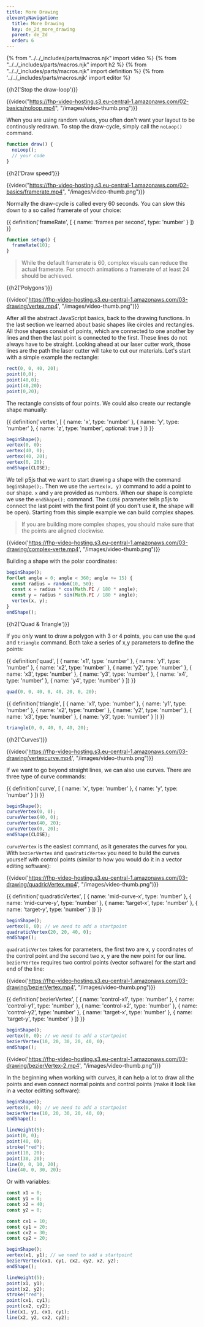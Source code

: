 ```yaml
---
title: More Drawing
eleventyNavigation:
  title: More Drawing
  key: de_2d_more_drawing
  parent: de_2d
  order: 6
---
```


{% from "../../_includes/parts/macros.njk" import video %}
{% from "../../_includes/parts/macros.njk" import h2 %}
{% from "../../_includes/parts/macros.njk" import definition %}
{% from '../../_includes/parts/macros.njk' import editor %}

{{h2('Stop the draw-loop')}}

{{video("https://fhp-video-hosting.s3.eu-central-1.amazonaws.com/02-basics/noloop.mp4", "/images/video-thumb.png")}}

When you are using random values, you often don't want your layout to be continously redrawn. To stop the draw-cycle, simply call the `noLoop()` command.

```js
function draw() {
  noLoop();
  // your code
}
```

{{h2('Draw speed')}}

{{video("https://fhp-video-hosting.s3.eu-central-1.amazonaws.com/02-basics/framerate.mp4", "/images/video-thumb.png")}}

Normally the draw-cycle is called every 60 seconds. You can slow this down to a so called framerate of your choice:

{{ definition('frameRate', [
  { name: 'frames per second', type: 'number' }
]) }}
```js
function setup() {
  frameRate(10);
}
```

> While the default framerate is 60, complex visuals can reduce the actual framerate. For smooth animations a framerate of at least 24 should be achieved.

{{h2('Polygons')}}

{{video('https://fhp-video-hosting.s3.eu-central-1.amazonaws.com/03-drawing/vertex.mp4', "/images/video-thumb.png")}}

After all the abstract JavaScript basics, back to the drawing functions. In the last section we learned about basic shapes like circles and rectangles. All those shapes consist of points, which are connected to one another by lines and then the last point is connected to the first. These lines do not always have to be straight. Looking ahead at our laser cutter work, those lines are the path the laser cutter will take to cut our materials. Let's start with a simple example the rectangle:

```js
rect(0, 0, 40, 20);
point(0,0);
point(40,0);
point(40,20);
point(0,20);
```

The rectangle consists of four points. We could also create our rectangle shape manually:

{{ definition('vertex', [
  { name: 'x', type: 'number' },
  { name: 'y', type: 'number' },
  { name: 'z', type: 'number', optional: true }
]) }}
```js
beginShape();
vertex(0, 0);
vertex(40, 0);
vertex(40, 20);
vertex(0, 20);
endShape(CLOSE);
```

We tell p5js that we want to start drawing a shape with the command `beginShape();`. Then we use the `vertex(x, y)` command to add a point to our shape. `x` and `y` are provided as numbers. When our shape is complete we use the `endShape();` command. The `CLOSE` parameter tells p5js to connect the last point with the first point (if you don't use it, the shape will be open). Starting from this simple example we can build complex shapes.

> If you are building more complex shapes, you should make sure that the points are aligned clockwise.

{{video('https://fhp-video-hosting.s3.eu-central-1.amazonaws.com/03-drawing/complex-verte.mp4', "/images/video-thumb.png")}}

Building a shape with the polar coordinates:

```js
beginShape();
for(let angle = 0; angle < 360; angle += 15) {
  const radius = random(10, 50);
  const x = radius * cos(Math.PI / 180 * angle);
  const y = radius * sin(Math.PI / 180 * angle);
  vertex(x, y);
}
endShape();
```

{{h2('Quad & Triangle')}}

If you only want to draw a polygon with 3 or 4 points, you can use the `quad` and `triangle` command. Both take a series of x,y parameters to define the points:

{{ definition('quad', [
  { name: 'x1', type: 'number' },
  { name: 'y1', type: 'number' },
  { name: 'x2', type: 'number' },
  { name: 'y2', type: 'number' },
  { name: 'x3', type: 'number' },
  { name: 'y3', type: 'number' },
  { name: 'x4', type: 'number' },
  { name: 'y4', type: 'number' }
]) }}
```js
quad(0, 0, 40, 0, 40, 20, 0, 20);
```

{{ definition('triangle', [
  { name: 'x1', type: 'number' },
  { name: 'y1', type: 'number' },
  { name: 'x2', type: 'number' },
  { name: 'y2', type: 'number' },
  { name: 'x3', type: 'number' },
  { name: 'y3', type: 'number' }
]) }}
```js
triangle(0, 0, 40, 0, 40, 20);
```

{{h2('Curves')}}

{{video('https://fhp-video-hosting.s3.eu-central-1.amazonaws.com/03-drawing/vertexcurve.mp4', "/images/video-thumb.png")}}

If we want to go beyond straight lines, we can also use curves. There are three type of curve commands:

{{ definition('curve', [
  { name: 'x', type: 'number' },
  { name: 'y', type: 'number' }
]) }}
```js
beginShape();
curveVertex(0, 0);
curveVertex(40, 0);
curveVertex(40, 20);
curveVertex(0, 20);
endShape(CLOSE);
```

`curveVertex` is the easiest command, as it generates the curves for you. With `bezierVertex` and `quadraticVertex` you need to build the curves yourself with control points (similar to how you would do it in a vector editing software):

{{video('https://fhp-video-hosting.s3.eu-central-1.amazonaws.com/03-drawing/quadricVertex.mp4', "/images/video-thumb.png")}}

{{ definition('quadraticVertex', [
  { name: 'mid-curve-x', type: 'number' },
  { name: 'mid-curve-y', type: 'number' },
  { name: 'target-x', type: 'number' },
  { name: 'target-y', type: 'number' }
]) }}
```js
beginShape();
vertex(0, 0); // we need to add a startpoint
quadraticVertex(20, 20, 40, 0);
endShape();
```

`quadraticVertex` takes for parameters, the first two are x, y coordinates of the control point and the second two x, y are the new point for our line. `bezierVertex` requires two control points (vector software) for the start and end of the line:

{{video('https://fhp-video-hosting.s3.eu-central-1.amazonaws.com/03-drawing/bezierVertex.mp4', "/images/video-thumb.png")}}

{{ definition('bezierVertex', [
  { name: 'control-x1', type: 'number' },
  { name: 'control-y1', type: 'number' },
  { name: 'control-x2', type: 'number' },
  { name: 'control-y2', type: 'number' },
  { name: 'target-x', type: 'number' },
  { name: 'target-y', type: 'number' }
]) }}
```js
beginShape();
vertex(0, 0); // we need to add a startpoint
bezierVertex(10, 20, 30, 20, 40, 0);
endShape();
```

{{video('https://fhp-video-hosting.s3.eu-central-1.amazonaws.com/03-drawing/bezierVertex-2.mp4', "/images/video-thumb.png")}}

In the beginning when working with curves, it can help a lot to draw all the points and even connect normal points and control points (make it look like in a vector editting software):

```js
beginShape();
vertex(0, 0); // we need to add a startpoint
bezierVertex(10, 20, 30, 20, 40, 0);
endShape();

lineWeight(5);
point(0, 0);
point(40, 0);
stroke("red");
point(10, 20);
point(30, 20);
line(0, 0, 10, 20);
line(40, 0, 30, 20);
```

Or with variables:

```js
const x1 = 0;
const y1 = 0;
const x2 = 40;
const y2 = 0;

const cx1 = 10;
const cy1 = 20;
const cx2 = 30;
const cy2 = 20;

beginShape();
vertex(x1, y1); // we need to add a startpoint
bezierVertex(cx1, cy1, cx2, cy2, x2, y2);
endShape();

lineWeight(5);
point(x1, y1);
point(x2, y2);
stroke("red");
point(cx1, cy1);
point(cx2, cy2);
line(x1, y1, cx1, cy1);
line(x2, y2, cx2, cy2);
```

